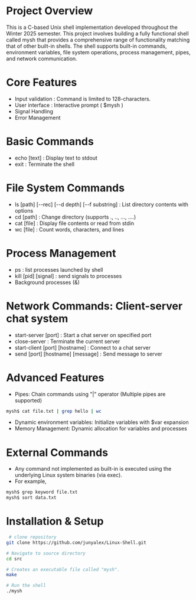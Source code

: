 # Project Overview 
This is a C-based Unix shell implementation developed throughout the Winter 2025 semester. 
This project involves building a fully functional shell called mysh that provides a comprehensive range of functionality matching that of other built-in shells.
The shell supports built-in commands, environment variables, file system operations, process management, pipes, and network communication.

# Core Features
- Input validation : Command is limited to 128-characters.
- User interface : Interactive prompt ( $mysh )
- Signal Handling
- Error Management

# Basic Commands
- echo [text] : Display text to stdout
- exit : Terminate the shell

# File System Commands
- ls [path] [--rec] [--d depth] [--f substring] : List directory contents with options
- cd [path] : Change directory (supports ., .., ..., ....)
- cat [file] : Display file contents or read from stdin
- wc [file] : Count words, characters, and lines

# Process Management
- ps : list processes launched by shell
- kill [pid] [signal] : send signals to processes
- Background processes (&)

# Network Commands: Client-server chat system
- start-server [port] : Start a chat server on specified port
- close-server : Terminate the current server
- start-client [port] [hostname] : Connect to a chat server
- send [port] [hostname] [message] : Send message to server

# Advanced Features
- Pipes: Chain commands using "|" operator (Multiple pipes are supported)
```bash
mysh$ cat file.txt | grep hello | wc
```
- Dynamic environment variables: Initialize variables with $var expansion
- Memory Management: Dynamic allocation for variables and processes

# External Commands 
- Any command not implemented as built-in is executed using the underlying Linux system binaries (via exec).
- For example, 
```bash
mysh$ grep keyword file.txt
mysh$ sort data.txt
```

# Installation & Setup
```bash
 # clone repository
git clone https://github.com/junyalex/Linux-Shell.git

# Navigate to source directory
cd src

# Creates an executable file called "mysh".
make

# Run the shell
./mysh
```

